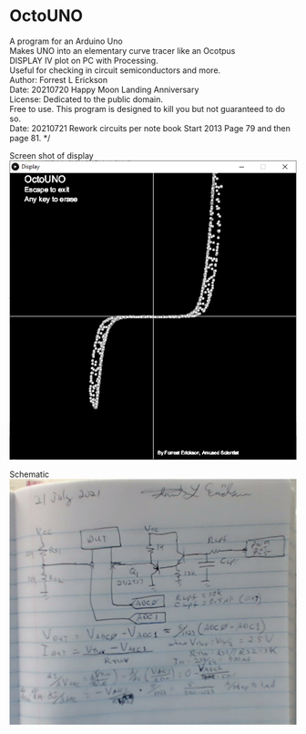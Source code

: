# OctoUNO
   A program for an Arduino Uno    
   Makes UNO into an elementary curve tracer like an Ocotpus    
   DISPLAY IV plot on PC with Processing.    
   Useful for checking in circuit semiconductors and more.     
   Author: Forrest L Erickson    
   Date: 20210720  Happy Moon Landing Anniversary    
   License: Dedicated to the public domain.    
   Free to use. This program is designed to kill you but not guaranteed to do so.   
   Date: 20210721 Rework circuits per note book Start 2013 Page 79 and then page 81. */
   
   
   
Screen shot of display  
![DISPLAY](/ScreenShotDisplay.png)


Schematic  
![SCHEMATIC](/SchematicLabNoteBook81.png)


